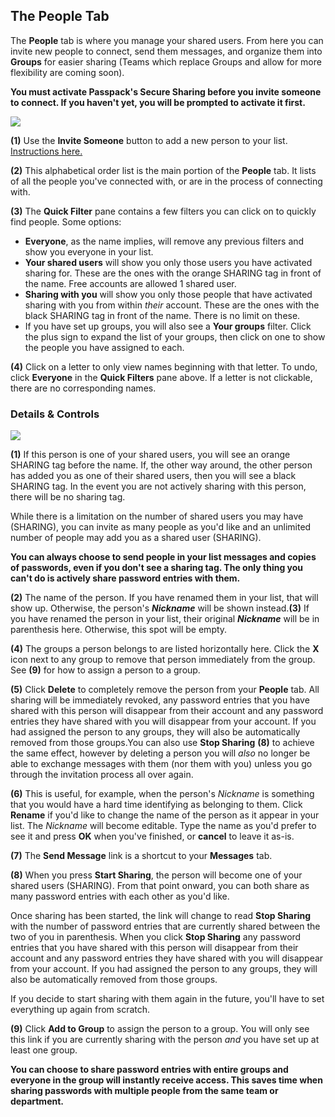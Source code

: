 ## The People Tab

The **People** tab is where you manage your shared users. From here you can invite new people to connect, send them messages, and organize them into **Groups** for easier sharing \(Teams which replace Groups and allow for more flexibility are coming soon\).

**You must activate Passpack's Secure Sharing before you invite someone to connect. If you haven't yet, you will be prompted to activate it first.**

![](/assets/assets%2F-LCBoecSUMMtKc_rFkkd%2F-LFEkUcw_PFMgKKHCHAR%2F-LFEkv6JaibXPnBm6iCm%2Fpeopletab.jpg)

**\(1\)** Use the **Invite Someone** button to add a new person to your list. [Instructions here.](https://support.passpack.com/hc/en-us/articles/200816630-How-to-Invite-People-to-Connect)

**\(2\)** This alphabetical order list is the main portion of the **People** tab. It lists of all the people you've connected with, or are in the process of connecting with.

**\(3\)** The **Quick Filter** pane contains a few filters you can click on to quickly find people. Some options:

* **Everyone**, as the name implies, will remove any previous filters and show you everyone in your list.  
* **Your shared users** will show you only those users you have activated sharing for. These are the ones with the orange SHARING tag in front of the name. Free accounts are allowed 1 shared user.  
* **Sharing with you** will show you only those people that have activated sharing with you from within _their_ account. These are the ones with the black SHARING tag in front of the name. There is no limit on these.  
* If you have set up groups, you will also see a **Your groups** filter. Click the plus sign to expand the list of your groups, then click on one to show the people you have assigned to each.

**\(4\)** Click on a letter to only view names beginning with that letter. To undo, click **Everyone** in the **Quick Filters** pane above. If a letter is not clickable, there are no corresponding names.

### Details & Controls

![](https://support.passpack.com/hc/en-us/article_attachments/200125109/peopledetail.jpg)

**\(1\)** If this person is one of your shared users, you will see an orange SHARING tag before the name. If, the other way around, the other person has added you as one of their shared users, then you will see a black SHARING tag. In the event you are not actively sharing with this person, there will be no sharing tag.

While there is a limitation on the number of shared users you may have \(SHARING\), you can invite as many people as you'd like and an unlimited number of people may add you as a shared user \(SHARING\).

**You can always choose to send people in your list messages and copies of passwords, even if you don't see a sharing tag. The only thing you can't do is actively share password entries with them.**

**\(2\)** The name of the person. If you have renamed them in your list, that will show up. Otherwise, the person's _**Nickname**_ will be shown instead.**\(3\)** If you have renamed the person in your list, their original _**Nickname**_ will be in parenthesis here. Otherwise, this spot will be empty.

**\(4\)** The groups a person belongs to are listed horizontally here. Click the **X** icon next to any group to remove that person immediately from the group. See **\(9\)** for how to assign a person to a group.

**\(5\)** Click **Delete** to completely remove the person from your **People** tab. All sharing will be immediately revoked, any password entries that you have shared with this person will disappear from their account and any password entries they have shared with you will disappear from your account. If you had assigned the person to any groups, they will also be automatically removed from those groups.You can also use **Stop Sharing** **\(8\)** to achieve the same effect, however by deleting a person you will _also_ no longer be able to exchange messages with them \(nor them with you\) unless you go through the invitation process all over again.

**\(6\)** This is useful, for example, when the person's _Nickname_ is something that you would have a hard time identifying as belonging to them. Click **Rename** if you'd like to change the name of the person as it appear in your list. The _Nickname_ will become editable. Type the name as you'd prefer to see it and press **OK** when you've finished, or **cancel** to leave it as-is.

**\(7\)** The **Send Message** link is a shortcut to your **Messages** tab.

**\(8\)** When you press **Start Sharing**, the person will become one of your shared users \(SHARING\). From that point onward, you can both share as many password entries with each other as you'd like.

Once sharing has been started, the link will change to read **Stop Sharing** with the number of password entries that are currently shared between the two of you in parenthesis. When you click **Stop Sharing** any password entries that you have shared with this person will disappear from their account and any password entries they have shared with you will disappear from your account. If you had assigned the person to any groups, they will also be automatically removed from those groups.

If you decide to start sharing with them again in the future, you'll have to set everything up again from scratch.

**\(9\)** Click **Add to Group** to assign the person to a group. You will only see this link if you are currently sharing with the person _and_ you have set up at least one group.

**You can choose to share password entries with entire groups and everyone in the group will instantly receive access. This saves time when sharing passwords with multiple people from the same team or department.**


